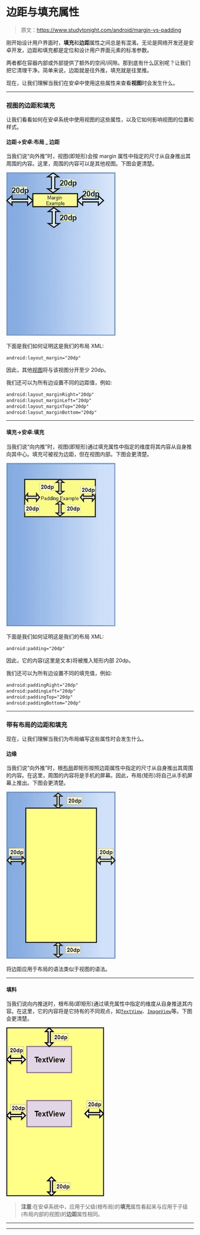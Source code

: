 # 边距与填充属性

> 原文：<https://www.studytonight.com/android/margin-vs-padding>

刚开始设计用户界面时，**填充**和**边距**属性之间总是有混淆。无论是网络开发还是安卓开发，边距和填充都是定位和设计用户界面元素的标准参数。

两者都在容器内部或外部提供了额外的空间/间隙。那到底有什么区别呢？让我们把它清理干净。简单来说，边距就是往外推，填充就是往里推。

现在，让我们理解当我们在安卓中使用这些属性来查看**视图**时会发生什么。

* * *

### 视图的边距和填充

让我们看看如何在安卓系统中使用视图的这些属性，以及它如何影响视图的位置和样式。

#### 边距→安卓:布局 _ 边距

当我们说“向外推”时，视图(即矩形)会按 margin 属性中指定的尺寸从自身推出其周围的内容。这里，周围的内容可以是其他视图。下图会更清楚。

![Margin attribute in android view](img/3210c2d2dd7b9f60bdc718425414a40b.png)

下面是我们如何证明这是我们的布局 XML:

```
android:layout_margin="20dp"
```

因此，其他[视图](introduction-to-views)将与该视图分开至少 20dp。

我们还可以为所有边设置不同的边距值，例如:

```
android:layout_marginRight="20dp"
android:layout_marginLeft="20dp"
android:layout_marginTop="20dp"
android:layout_marginBottom="20dp"
```

* * *

#### 填充→安卓:填充

当我们说“向内推”时，视图(即矩形)通过填充属性中指定的维度将其内容从自身推向其中心。填充可被视为边距，但在视图内部。下图会更清楚。

![Padding attribute in android view](img/3a47e03cfd515912108c7859a19336ae.png)

下面是我们如何证明这是我们的布局 XML:

```
android:padding="20dp"
```

因此，它的内容(这里是文本)将被推入矩形内部 20dp。

我们还可以为所有边设置不同的填充值，例如:

```
android:paddingRight="20dp"
android:paddingLeft="20dp"
android:paddingTop="20dp"
android:paddingBottom="20dp"
```

* * *

### 带有布局的边距和填充

现在，让我们理解当我们为<bold>布局编写这些属性时会发生什么。</bold>

#### 边缘

当我们说“向外推”时，根[布局](introduction-to-layouts)即矩形按照边距属性中指定的尺寸从自身推出其周围的内容。在这里，周围的内容将是手机的屏幕。因此，布局(矩形)将自己从手机屏幕上推出。下图会更清楚。

![Margin attribute for Android Layout](img/ec7c16f6667933b3015a032b329c69d1.png)

将边距应用于布局的语法类似于视图的语法。

* * *

#### 填料

当我们说向内推送时，根布局(即矩形)通过填充属性中指定的维度从自身推送其内容。在这里，它的内容将是它持有的不同观点，如[`TextView`](android-textview)、[`ImageView`](android-imageview)等。下图会更清楚。

![Padding attribute for Android layout](img/8c712e908b8b28eaedeac300213a701e.png)

> **注意**:在安卓系统中，应用于父级(根布局)的**填充**属性看起来与应用于子级(布局内部的视图)的**边距**属性相同。

* * *

* * *